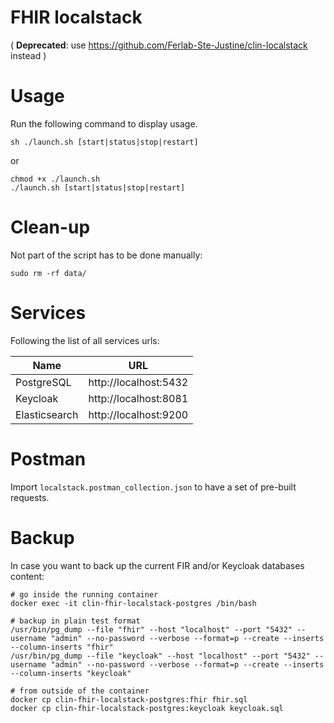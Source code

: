 # FHIR localstack

( **Deprecated**: use https://github.com/Ferlab-Ste-Justine/clin-localstack instead )

# Usage

Run the following command to display usage.

```
sh ./launch.sh [start|status|stop|restart]
```
or
```
chmod +x ./launch.sh
./launch.sh [start|status|stop|restart]
```

# Clean-up

Not part of the script has to be done manually:

```shell
sudo rm -rf data/
```
# Services

Following the list of all services urls:

|Name|URL|
|-|-|
|PostgreSQL|http://localhost:5432|
|Keycloak|http://localhost:8081|
|Elasticsearch|http://localhost:9200|

# Postman

Import `localstack.postman_collection.json` to have a set of pre-built requests. 

# Backup

In case you want to back up the current FIR and/or Keycloak databases content:

```shell
# go inside the running container
docker exec -it clin-fhir-localstack-postgres /bin/bash

# backup in plain test format
/usr/bin/pg_dump --file "fhir" --host "localhost" --port "5432" --username "admin" --no-password --verbose --format=p --create --inserts --column-inserts "fhir"
/usr/bin/pg_dump --file "keycloak" --host "localhost" --port "5432" --username "admin" --no-password --verbose --format=p --create --inserts --column-inserts "keycloak"

# from outside of the container
docker cp clin-fhir-localstack-postgres:fhir fhir.sql
docker cp clin-fhir-localstack-postgres:keycloak keycloak.sql
```